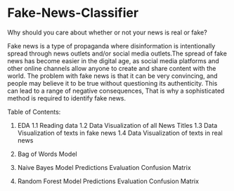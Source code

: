 # Fake-News-Classifier
Why should you care about whether or not your news is real or fake?

Fake news is a type of propaganda where disinformation is intentionally spread through news outlets and/or social media outlets.The spread of fake news has become easier in the digital age, as social media platforms and other online channels allow anyone to create and share content with the world. The problem with fake news is that it can be very convincing, and people may believe it to be true without questioning its authenticity. This can lead to a range of negative consequences, That is why a sophisticated method is required to identify fake news.

Table of Contents:
1. EDA
    1.1 Reading data
    1.2 Data Visualization of all News Titles
    1.3 Data Visualization of texts in fake news
    1.4 Data Visualization of texts in real news
   
2. Bag of Words Model

3. Naive Bayes Model
   Predictions
   Evaluation
   Confusion Matrix

4. Random Forest Model
   Predictions
   Evaluation
   Confusion Matrix

